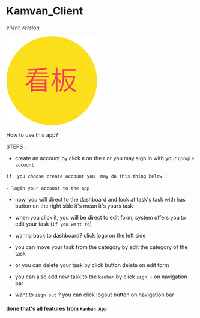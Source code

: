 # Kamvan_Client

<em>client version</em>

![Kanban Logo](kanban.png)


How to use this app?

STEPS :
- create an account by click `R` on the r or you may sign in with your `google account`

~~~
if  you choose create account you  may do this thing below :

- login your account to the app
~~~
- now, you will direct to the dashboard and look at task's task with has button on the right side it's mean it's yours task

- when you click it, you will be direct to edit form, system offers you to edit your task (`if you want to`)

- wanna back to dashboard? click logo on the left side

- you can move your task from the category by edit the category of the task

- or you can delete your task by click button delete on edit form

- you can also add new task to the `kanban` by click `sign +` on navigation bar

- want to `sign out` ? you can click logout button on navigation bar

#### done that's all features from `Kanban App`

